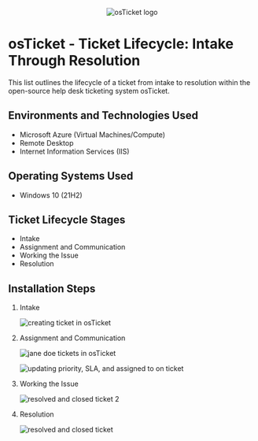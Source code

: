 <p align="center">
<img src="https://i.imgur.com/Clzj7Xs.png" alt="osTicket logo"/>
</p>

<h1>osTicket - Ticket Lifecycle: Intake Through Resolution</h1>
This list outlines the lifecycle of a ticket from intake to resolution within the open-source help desk ticketing system osTicket.<br />



<h2>Environments and Technologies Used</h2>

- Microsoft Azure (Virtual Machines/Compute)
- Remote Desktop
- Internet Information Services (IIS)

<h2>Operating Systems Used </h2>

- Windows 10</b> (21H2)

<h2>Ticket Lifecycle Stages</h2>

- Intake
- Assignment and Communication
- Working the Issue
- Resolution


<h2>Installation Steps</h2>

1. Intake

   ![creating ticket in osTicket](https://github.com/meganhoose/ticket-lifecycle/assets/142938638/9d78f21b-17f0-4edc-83e5-f06d591e6b58)


2. Assignment and Communication

   ![jane doe tickets in osTicket](https://github.com/meganhoose/ticket-lifecycle/assets/142938638/0ee69c25-7a1a-4858-b746-738396dd519e)


   ![updating priority, SLA, and assigned to on ticket](https://github.com/meganhoose/ticket-lifecycle/assets/142938638/1768e9cc-1242-4ebb-936b-ab0245b3488d)




4. Working the Issue

   ![resolved and closed ticket 2](https://github.com/meganhoose/ticket-lifecycle/assets/142938638/9add28f6-1505-46d8-bdc5-f6e1ec3fef9d)



5. Resolution

   ![resolved and closed ticket](https://github.com/meganhoose/ticket-lifecycle/assets/142938638/e61d3648-b14a-4e83-80e3-11918d8545b8)



